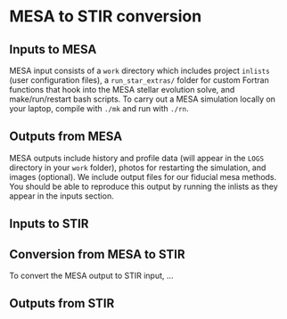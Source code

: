 # MESA to STIR conversion

## Inputs to MESA

MESA input consists of a `work` directory which includes project `inlists` (user configuration files), a `run_star_extras/` folder for custom Fortran functions that hook into the MESA stellar evolution solve, and make/run/restart bash scripts.
To carry out a MESA simulation locally on your laptop, compile with `./mk` and run with `./rn`.

## Outputs from MESA

MESA outputs include history and profile data (will appear in the `LOGS` directory in your `work` folder), photos for restarting the simulation, and images (optional). We include output files for our fiducial mesa methods. You should be able to reproduce this output by running the inlists as they appear in the inputs section. 

## Inputs to STIR

## Conversion from MESA to STIR

To convert the MESA output to STIR input, ...

## Outputs from STIR

